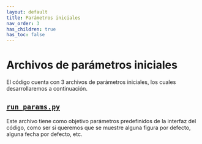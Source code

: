 ```yaml
---
layout: default
title: Parámetros iniciales
nav_order: 3
has_children: true
has_toc: false
---
```


# Archivos de parámetros iniciales
El código cuenta con 3 archivos de parámetros iniciales, los cuales desarrollaremos a continuación.

## [`run_params.py`](run_params)
Este archivo tiene como objetivo parámetros predefinidos de la interfaz del código, como ser si queremos que se muestre alguna figura por defecto, alguna fecha por defecto, etc.

